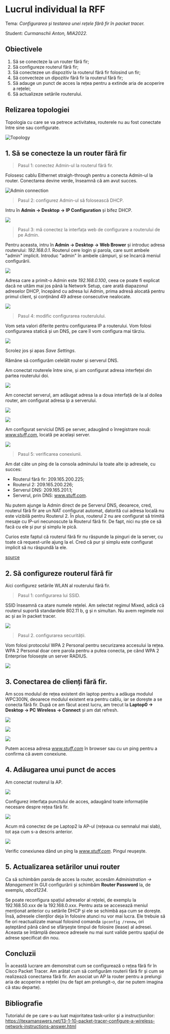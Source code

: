 
# Lucrul individual la RFF

Tema: *Configurarea și testarea unei rețele fără fir în packet tracer.*

Student: *Curmanschii Anton, MIA2022.*


## Obiectivele

1. Să se conecteze la un router fără fir;
2. Să configureze routerul fără fir;
2. Să conectezee un dispozitiv la routerul fără fir folosind un fir;
2. Să convecteze un dipozitiv fără fir la routerul fără fir;
2. Să adauge un punct de acces la rețea pentru a extinde aria de acoperire a rețelei;
2. Să actualizeze setările routerului.


## Relizarea topologiei

Topologia cu care se va petrece activitatea, routerele nu au fost conectate între sine sau configurate.

![Topology](images/topology_no_wires.png)


## 1. Să se conecteze la un router fără fir

> Pasul 1: conectez Admin-ul la routerul fără fir.

Folosesc cablu Eithernet straigh-through pentru a conecta Admin-ul la router.
Conectarea devine verde, înseamnă că am avut succes.

![Admin connection](images/admin_connection_to_router.png)


> Pasul 2: configurez Admin-ul să folosească DHCP.

Intru în **Admin -> Desktop -> IP Configuration** și bifez DHCP.

![](images/use_dhcp_admin.png)


> Pasul 3: mă conectez la interfața web de configurare a routerului de pe Admin.

Pentru aceasta, intru în **Admin -> Desktop -> Web Brower** și introduc adresa routerului: *192.168.0.1*.
Routerul cere login și parola, care sunt ambele "admin" implicit.
Introduc "admin" în ambele câmpuri, și se încarcă meniul configurării.

![](images/router_configuration.png)

Adresa care a primit-o Admin este *192.168.0.100*, ceea ce poate fi explicat dacă ne uităm mai jos până la Network Setup, care arată diapazonul adreselor DHCP, începând cu adresa lui Admin, prima adresă alocată pentru primul client, și conținând 49 adrese consecutive nealocate. 

![](images/router_dhcp_address_range.png)

> Pasul 4: modific configurarea routerulului.

Vom seta valori diferite pentru configurarea IP a routerului.
Vom folosi configurarea statică și un DNS, pe care îl vom configura mai târziu.

![](images/router_static_config.png)

Scrolez jos și apas *Save Settings*.

Rămâne să configurăm celelălt router și serverul DNS.

Am conectat routerele între sine, și am configurat adresa interfeței din partea routerului doi.

![](images/router_router_connection.png)

Am conectat serverul, am adăugat adresa la a doua interfață de la al doilea router, am configurat adresa ip a serverului.

![](images/interface_2_other_router.png)

![](images/dns_server_ip_config.png)

Am configurat serviciul DNS pe server, adaugând o înregistrare nouă: *www.stuff.com*, locată pe același server.

![](images/dns_server_dns_config.png)

> Pasul 5: verificarea conexiunii.

Am dat câte un ping de la consola adminului la toate alte ip adresele, cu succes:
- Routerul fără fir: 209.165.200.225;
- Routerul 2: 209.165.200.226;
- Serverul DNS: 209.165.201.1;
- Serverul, prin DNS: www.stuff.com.

Nu putem ajunge la Admin direct de pe Serverul DNS, deoarece, cred, routerul fără fir are un NAT configurat automat, datorită cui adresa locală nu este vizibilă pentru Routerul 2.
În plus, routerul 2 nu are configurat să trimită mesaje cu IP-uri necunoscute la Routerul fără fir.
De fapt, nici nu știe ce să facă cu ele și pur și simplu le pică.

Curios este faptul că routerul fără fir nu răspunde la pinguri de la server, cu toate că request-urile ajung la el.
Cred că pur și simplu este configurat implicit să nu răspundă la ele.

[source](https://itexamanswers.net/13-1-10-packet-tracer-configure-a-wireless-network-instructions-answer.html)


## 2. Să configureze routerul fără fir

Aici configurez setările WLAN al routerului fără fir.

> Pasul 1: configurarea lui SSID.

SSID înseamnă ca atare numele rețelei.
Am selectat regimul Mixed, adică că routerul suportă standardele 802.11 b, g și n simultan.
Nu avem regimele noi ac și ax în packet tracer.

![](images/ssid_config.png)


> Pasul 2. configurarea securității.

Vom folosi protocolul WPA 2 Personal pentru securizarea accesului la rețea.
WPA 2 Personal doar cere parola pentru a putea conecta, pe când WPA 2 Enterprise folosește un server RADIUS.

![](images/router-security.png)


## 3. Conectarea de clienți fără fir.

Am scos modulul de rețea existent din laptop pentru a adăuga modulul WPC300N, deoarece modulul existent era pentru cablu, iar se dorește a se conecta fără fir.
După ce am făcut acest lucru, am trecut la **Laptop0 -> Desktop -> PC Wireless -> Connect** și am dat refresh.

![](images/list_of_networks.png)

![](images/connection_window.png)

![](images/laptop_appears_connected.png)

Putem accesa adresa *www.stuff.com* în browser sau cu un ping pentru a confirma că avem conexiune.


## 4. Adăugarea unui punct de acces

Am conectat routerul la AP.

![](images/router_connected_to_access_point.png)

Configurez interfața punctului de acces, adaugând toate informațiile necesare despre rețea fără fir.

![](images/ap_config.png)

Acum mă conectez de pe Laptop2 la AP-ul (rețeaua cu semnalul mai slab), tot așa cum s-a descris anterior.

![](images/laptop2_connected_to_ap.png)

Verific conexiunea dând un ping la *www.stuff.com*.
Pingul reușește.


## 5. Actualizarea setărilor unui router

Ca să schimbăm parola de acces la router, accesăm *Administration -> Management* în GUI configurării și schimbăm **Router Password** la, de exemplu, *abcd1234*.

Se poate reconfigura spațiul adreselor al rețelei, de exemplu la 192.168.50.xxx de la 192.168.0.xxx.
Pentru asta se accesează meniul menționat anterior cu setările DHCP și ele se schimbă așa cum se dorește.
Însă, adresele clienților deja în folosire atunci nu vor mai lucra.
Ele trebuie să fie ori reactualizate manual folosind comanda `ipconfig /renew`, ori așteptând până când se sfârșește timpul de folosire (lease) al adresei.
Aceasta se întâmplă deoarece adresele nu mai sunt valide pentru spațiul de adrese specificat din nou.


## Concluzii

În această lucrare am demonstrat cum se configurează o rețea fără fir în Cisco Packet Tracer.
Am arătat cum să configurăm routerii fără fir și cum se realizează conectarea fără fir.
Am asociat un AP la router pentru a prelungi aria de acoperire a rețelei (nu de fapt am prelungit-o, dar ne putem imagina că stau departe).


## Bibliografie

Tutorialul de pe care s-au luat majoritatea task-urilor și a instrucțiunilor: https://itexamanswers.net/13-1-10-packet-tracer-configure-a-wireless-network-instructions-answer.html